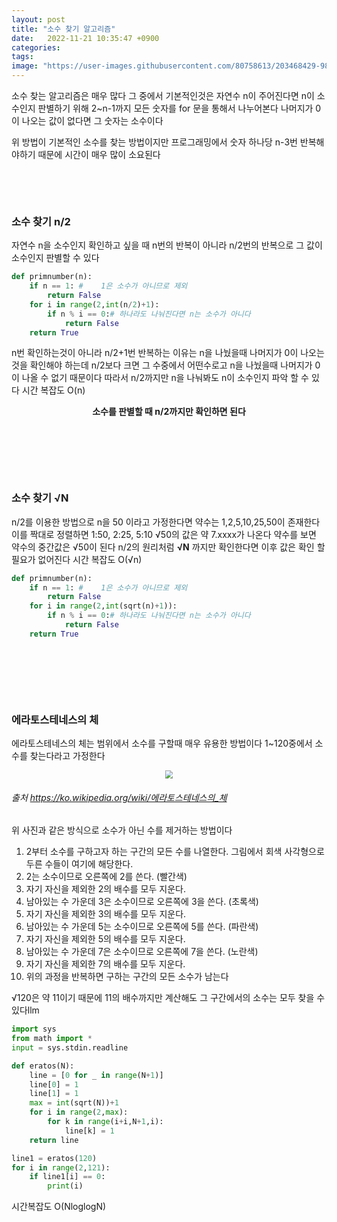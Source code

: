 ```yaml
---
layout: post
title: "소수 찾기 알고리즘"
date:   2022-11-21 10:35:47 +0900
categories:
tags: 
image: "https://user-images.githubusercontent.com/80758613/203468429-98695364-1de5-4928-a0fd-6a650e0dd24f.gif"
---
```


소수 찾는 알고리즘은 매우 많다 그 중에서 기본적인것은 자연수 n이 주어진다면 n이 소수인지 판별하기 위해 2~n-1까지 모든 숫자를 for 문을 통해서 나누어본다 나머지가 0이 나오는 값이 없다면 그 숫자는 소수이다

위 방법이 기본적인 소수를 찾는 방법이지만 프로그래밍에서 숫자 하나당 n-3번 반복해야하기 때문에 시간이 매우 많이 소요된다

&nbsp;

&nbsp;

### 소수 찾기 n/2

자연수 n을 소수인지 확인하고 싶을 때 n번의 반복이 아니라 n/2번의 반복으로 그 값이 소수인지 판별할 수 있다

``` python
def primnumber(n):
    if n == 1: #	1은 소수가 아니므로 제외
        return False
    for i in range(2,int(n/2)+1):
        if n % i == 0:# 하나라도 나눠진다면 n는 소수가 아니다
            return False  
    return True
```

n번 확인하는것이 아니라 n/2+1번 반복하는 이유는 n을 나눴을때 나머지가 0이 나오는것을 확인해야 하는데 n/2보다 크면 그 수중에서 어떤수로고 n을 나눴을때 나머지가 0이 나올 수 없기 때문이다 따라서 n/2까지만 n을 나눠봐도 n이 소수인지 파악 할 수 있다 시간 복잡도 O(n) 

<center><strong>소수를 판별할 때 n/2까지만 확인하면 된다</strong></center>



&nbsp;

&nbsp;

&nbsp;

### 소수 찾기 **√N** 

n/2를 이용한 방법으로 n을 50 이라고 가정한다면 약수는 1,2,5,10,25,50이 존재한다 이를 짝대로 정렬하면 1:50, 2:25, 5:10 √50의 값은 약 7.xxxx가 나온다 약수를 보면 약수의 중간값은 √50이 된다 n/2의 원리처럼 **√N** 까지만 확인한다면 이후 값은 확인 할 필요가 없어진다 시간 복잡도 O(√n)

``` python
def primnumber(n):
    if n == 1: #	1은 소수가 아니므로 제외
        return False
    for i in range(2,int(sqrt(n)+1)):
        if n % i == 0:# 하나라도 나눠진다면 n는 소수가 아니다
            return False  
    return True
```

&nbsp;

&nbsp;

&nbsp;

### 에라토스테네스의 체

에라토스테네스의 체는 범위에서 소수를 구할때 매우 유용한 방법이다 1~120중에서 소수를 찾는다라고 가정한다

<center>
<img src="https://user-images.githubusercontent.com/80758613/203468429-98695364-1de5-4928-a0fd-6a650e0dd24f.gif" style="zoom:80%;">
</center>

###### 출처 https://ko.wikipedia.org/wiki/에라토스테네스의_체

위 사진과 같은 방식으로 소수가 아닌 수를 제거하는 방법이다

1. 2부터 소수를 구하고자 하는 구간의 모든 수를 나열한다. 그림에서 회색 사각형으로 두른 수들이 여기에 해당한다.
2. 2는 소수이므로 오른쪽에 2를 쓴다. (빨간색)
3. 자기 자신을 제외한 2의 배수를 모두 지운다.
4. 남아있는 수 가운데 3은 소수이므로 오른쪽에 3을 쓴다. (초록색)
5. 자기 자신을 제외한 3의 배수를 모두 지운다.
6. 남아있는 수 가운데 5는 소수이므로 오른쪽에 5를 쓴다. (파란색)
7. 자기 자신을 제외한 5의 배수를 모두 지운다.
8. 남아있는 수 가운데 7은 소수이므로 오른쪽에 7을 쓴다. (노란색)
9. 자기 자신을 제외한 7의 배수를 모두 지운다.
10. 위의 과정을 반복하면 구하는 구간의 모든 소수가 남는다

√120은 약 11이기 때문에 11의 배수까지만 계산해도 그 구간에서의 소수는 모두 찾을 수 있다llm

``` python
import sys 
from math import *
input = sys.stdin.readline

def eratos(N):
    line = [0 for _ in range(N+1)]
    line[0] = 1
    line[1] = 1
    max = int(sqrt(N))+1
    for i in range(2,max):
        for k in range(i+i,N+1,i):
            line[k] = 1
    return line

line1 = eratos(120)
for i in range(2,121):
    if line1[i] == 0:
        print(i)
```



시간복잡도 O(NloglogN)
